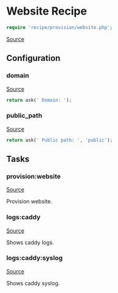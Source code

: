 <!-- DO NOT EDIT THIS FILE! -->
<!-- Instead edit recipe/provision/website.php -->
<!-- Then run bin/docgen -->

# Website Recipe

```php
require 'recipe/provision/website.php';
```

[Source](/recipe/provision/website.php)


## Configuration
### domain
[Source](https://github.com/deployphp/deployer/blob/master/recipe/provision/website.php#L7)



```php title="Default value"
return ask(' Domain: ');
```


### public_path
[Source](https://github.com/deployphp/deployer/blob/master/recipe/provision/website.php#L11)



```php title="Default value"
return ask(' Public path: ', 'public');
```



## Tasks

### provision:website
[Source](https://github.com/deployphp/deployer/blob/master/recipe/provision/website.php#L16)

Provision website.




### logs:caddy
[Source](https://github.com/deployphp/deployer/blob/master/recipe/provision/website.php#L56)

Shows caddy logs.




### logs:caddy:syslog
[Source](https://github.com/deployphp/deployer/blob/master/recipe/provision/website.php#L61)

Shows caddy syslog.




